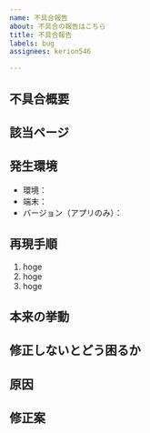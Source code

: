 ```yaml
---
name: 不具合報告
about: 不具合の報告はこちら
title: 不具合報告
labels: bug
assignees: kerion546

---
```


## 不具合概要

## 該当ページ

## 発生環境
- 環境：
- 端末：
- バージョン（アプリのみ）：

## 再現手順
1. hoge
2. hoge
3. hoge

## 本来の挙動

## 修正しないとどう困るか

## 原因

<!-- もし分かる場合、当たりがつく場合は記載 -->

## 修正案
